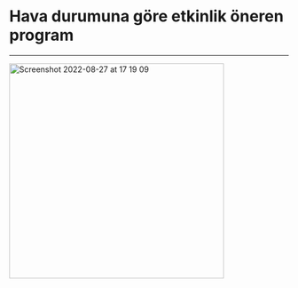 # Hava durumuna göre etkinlik öneren program

---

<img width="387" alt="Screenshot 2022-08-27 at 17 19 09" src="https://user-images.githubusercontent.com/72032853/187034252-82b3353b-31c0-4b28-95fe-dc61f327a2cc.png">

